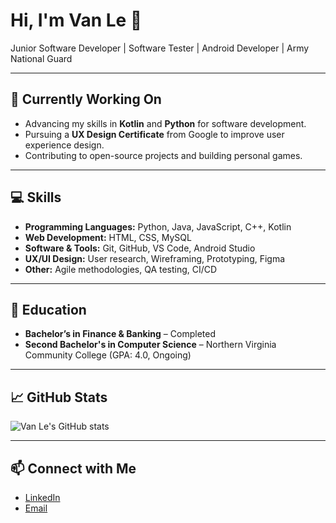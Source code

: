 # Hi, I'm Van Le 👋

Junior Software Developer | Software Tester | Android Developer | Army National Guard

---

## 🔭 Currently Working On
- Advancing my skills in **Kotlin** and **Python** for software development.
- Pursuing a **UX Design Certificate** from Google to improve user experience design.
- Contributing to open-source projects and building personal games.

---

## 💻 Skills
- **Programming Languages:** Python, Java, JavaScript, C++, Kotlin
- **Web Development:** HTML, CSS, MySQL
- **Software & Tools:** Git, GitHub, VS Code, Android Studio
- **UX/UI Design:** User research, Wireframing, Prototyping, Figma
- **Other:** Agile methodologies, QA testing, CI/CD

---

## 🌱 Education
- **Bachelor’s in Finance & Banking** – Completed
- **Second Bachelor's in Computer Science** – Northern Virginia Community College (GPA: 4.0, Ongoing)

---


## 📈 GitHub Stats
![Van Le's GitHub stats](https://github-readme-stats.vercel.app/api?username=VanLeHoang&show_icons=true&theme=radical)

---

## 📫 Connect with Me
- [LinkedIn](https://www.linkedin.com/in/vanle/)
- [Email](mailto:vaan.le.aa@gmail.com)
